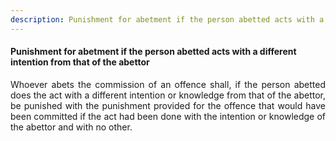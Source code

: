 ```yaml
---
description: Punishment for abetment if the person abetted acts with a different intention from that of the abettor
---
```


#### Punishment for abetment if the person abetted acts with a different intention from that of the abettor
<div style="text-align: justify">

Whoever abets the commission of an offence shall, if the person abetted does the act with a different intention or knowledge from that of the abettor, be punished with the punishment provided for the offence that would have been committed if the act had been done with the intention or knowledge of the abettor and with no other.

</div>
